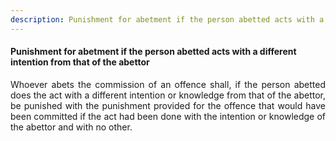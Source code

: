 ```yaml
---
description: Punishment for abetment if the person abetted acts with a different intention from that of the abettor
---
```


#### Punishment for abetment if the person abetted acts with a different intention from that of the abettor
<div style="text-align: justify">

Whoever abets the commission of an offence shall, if the person abetted does the act with a different intention or knowledge from that of the abettor, be punished with the punishment provided for the offence that would have been committed if the act had been done with the intention or knowledge of the abettor and with no other.

</div>
